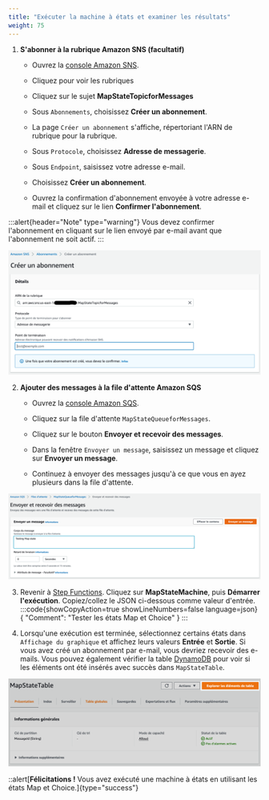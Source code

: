 ```yaml
---
title: "Exécuter la machine à états et examiner les résultats"
weight: 75
---
```


1. **S'abonner à la rubrique Amazon SNS (facultatif)**

   - Ouvrez la [console Amazon SNS](https://console.aws.amazon.com/sns/home).

   - Cliquez pour voir les rubriques

   - Cliquez sur le sujet **MapStateTopicforMessages**

   - Sous `Abonnements`, choisissez **Créer un abonnement**.

   - La page `Créer un abonnement` s'affiche, répertoriant l'ARN de rubrique pour la rubrique.

   - Sous `Protocole`, choisissez **Adresse de messagerie**.

   - Sous `Endpoint`, saisissez votre adresse e-mail.

   - Choisissez **Créer un abonnement**.

   - Ouvrez la confirmation d'abonnement envoyée à votre adresse e-mail et cliquez sur le lien **Confirmer l'abonnement**.

:::alert{header="Note" type="warning"}
Vous devez confirmer l'abonnement en cliquant sur le lien envoyé par e-mail avant que l'abonnement ne soit actif.
:::

![SNS](/static/img-fr/module-5/sns-subscription.png)

2. **Ajouter des messages à la file d'attente Amazon SQS**

   - Ouvrez la [console Amazon SQS](https://console.aws.amazon.com/sqs/home).

   - Cliquez sur la file d'attente `MapStateQueueforMessages`.

   - Cliquez sur le bouton **Envoyer et recevoir des messages**.

   - Dans la fenêtre `Envoyer un message`, saisissez un message et cliquez sur **Envoyer un message**.

   - Continuez à envoyer des messages jusqu'à ce que vous en ayez plusieurs dans la file d'attente.

![SQS](/static/img-fr/module-5/sqs-send-message.png)

3. Revenir à [Step Functions](https://console.aws.amazon.com/states/home). Cliquez sur **MapStateMachine**, puis **Démarrer l'exécution**. Copiez/collez le JSON ci-dessous comme valeur d'entrée.
   :::code{showCopyAction=true showLineNumbers=false language=json}
   { "Comment": "Tester les états Map et Choice" }
   :::

4. Lorsqu'une exécution est terminée, sélectionnez certains états dans `Affichage du graphique` et affichez leurs valeurs **Entrée** et **Sortie**. Si vous avez créé un abonnement par e-mail, vous devriez recevoir des e-mails. Vous pouvez également vérifier la table [DynamoDB](https://console.aws.amazon.com/dynamodbv2/home) pour voir si les éléments ont été insérés avec succès dans `MapStateTable`.

![DDB](/static/img-fr/module-5/ddb-map-state.png)

::alert[**Félicitations !** Vous avez exécuté une machine à états en utilisant les états Map et Choice.]{type="success"}
